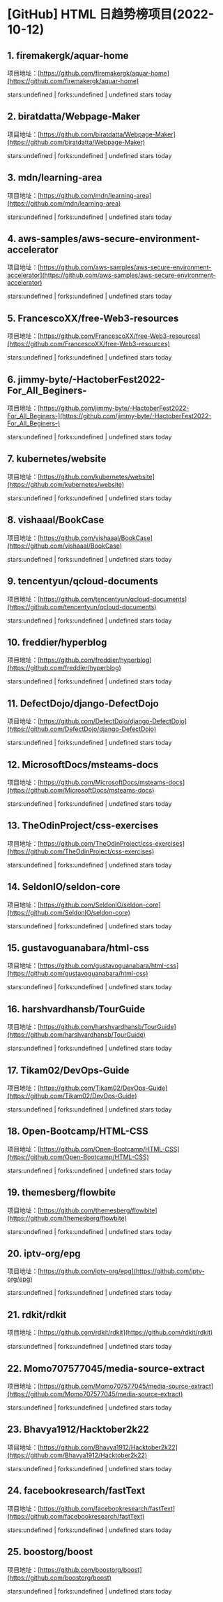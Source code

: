 # [GitHub] HTML 日趋势榜项目(2022-10-12)

## 1. firemakergk/aquar-home 

项目地址：[https://github.com/firemakergk/aquar-home](https://github.com/firemakergk/aquar-home)

stars:undefined | forks:undefined | undefined stars today 



## 2. biratdatta/Webpage-Maker 

项目地址：[https://github.com/biratdatta/Webpage-Maker](https://github.com/biratdatta/Webpage-Maker)

stars:undefined | forks:undefined | undefined stars today 



## 3. mdn/learning-area 

项目地址：[https://github.com/mdn/learning-area](https://github.com/mdn/learning-area)

stars:undefined | forks:undefined | undefined stars today 



## 4. aws-samples/aws-secure-environment-accelerator 

项目地址：[https://github.com/aws-samples/aws-secure-environment-accelerator](https://github.com/aws-samples/aws-secure-environment-accelerator)

stars:undefined | forks:undefined | undefined stars today 



## 5. FrancescoXX/free-Web3-resources 

项目地址：[https://github.com/FrancescoXX/free-Web3-resources](https://github.com/FrancescoXX/free-Web3-resources)

stars:undefined | forks:undefined | undefined stars today 



## 6. jimmy-byte/-HactoberFest2022-For_All_Beginers- 

项目地址：[https://github.com/jimmy-byte/-HactoberFest2022-For_All_Beginers-](https://github.com/jimmy-byte/-HactoberFest2022-For_All_Beginers-)

stars:undefined | forks:undefined | undefined stars today 



## 7. kubernetes/website 

项目地址：[https://github.com/kubernetes/website](https://github.com/kubernetes/website)

stars:undefined | forks:undefined | undefined stars today 



## 8. vishaaal/BookCase 

项目地址：[https://github.com/vishaaal/BookCase](https://github.com/vishaaal/BookCase)

stars:undefined | forks:undefined | undefined stars today 



## 9. tencentyun/qcloud-documents 

项目地址：[https://github.com/tencentyun/qcloud-documents](https://github.com/tencentyun/qcloud-documents)

stars:undefined | forks:undefined | undefined stars today 



## 10. freddier/hyperblog 

项目地址：[https://github.com/freddier/hyperblog](https://github.com/freddier/hyperblog)

stars:undefined | forks:undefined | undefined stars today 



## 11. DefectDojo/django-DefectDojo 

项目地址：[https://github.com/DefectDojo/django-DefectDojo](https://github.com/DefectDojo/django-DefectDojo)

stars:undefined | forks:undefined | undefined stars today 



## 12. MicrosoftDocs/msteams-docs 

项目地址：[https://github.com/MicrosoftDocs/msteams-docs](https://github.com/MicrosoftDocs/msteams-docs)

stars:undefined | forks:undefined | undefined stars today 



## 13. TheOdinProject/css-exercises 

项目地址：[https://github.com/TheOdinProject/css-exercises](https://github.com/TheOdinProject/css-exercises)

stars:undefined | forks:undefined | undefined stars today 



## 14. SeldonIO/seldon-core 

项目地址：[https://github.com/SeldonIO/seldon-core](https://github.com/SeldonIO/seldon-core)

stars:undefined | forks:undefined | undefined stars today 



## 15. gustavoguanabara/html-css 

项目地址：[https://github.com/gustavoguanabara/html-css](https://github.com/gustavoguanabara/html-css)

stars:undefined | forks:undefined | undefined stars today 



## 16. harshvardhansb/TourGuide 

项目地址：[https://github.com/harshvardhansb/TourGuide](https://github.com/harshvardhansb/TourGuide)

stars:undefined | forks:undefined | undefined stars today 



## 17. Tikam02/DevOps-Guide 

项目地址：[https://github.com/Tikam02/DevOps-Guide](https://github.com/Tikam02/DevOps-Guide)

stars:undefined | forks:undefined | undefined stars today 



## 18. Open-Bootcamp/HTML-CSS 

项目地址：[https://github.com/Open-Bootcamp/HTML-CSS](https://github.com/Open-Bootcamp/HTML-CSS)

stars:undefined | forks:undefined | undefined stars today 



## 19. themesberg/flowbite 

项目地址：[https://github.com/themesberg/flowbite](https://github.com/themesberg/flowbite)

stars:undefined | forks:undefined | undefined stars today 



## 20. iptv-org/epg 

项目地址：[https://github.com/iptv-org/epg](https://github.com/iptv-org/epg)

stars:undefined | forks:undefined | undefined stars today 



## 21. rdkit/rdkit 

项目地址：[https://github.com/rdkit/rdkit](https://github.com/rdkit/rdkit)

stars:undefined | forks:undefined | undefined stars today 



## 22. Momo707577045/media-source-extract 

项目地址：[https://github.com/Momo707577045/media-source-extract](https://github.com/Momo707577045/media-source-extract)

stars:undefined | forks:undefined | undefined stars today 



## 23. Bhavya1912/Hacktober2k22 

项目地址：[https://github.com/Bhavya1912/Hacktober2k22](https://github.com/Bhavya1912/Hacktober2k22)

stars:undefined | forks:undefined | undefined stars today 



## 24. facebookresearch/fastText 

项目地址：[https://github.com/facebookresearch/fastText](https://github.com/facebookresearch/fastText)

stars:undefined | forks:undefined | undefined stars today 



## 25. boostorg/boost 

项目地址：[https://github.com/boostorg/boost](https://github.com/boostorg/boost)

stars:undefined | forks:undefined | undefined stars today 



